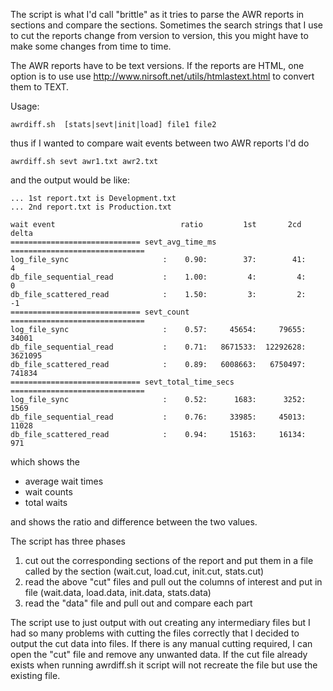 The script is what I'd call "brittle" as it tries to parse the AWR reports in sections and compare the sections. Sometimes the search strings that I use to cut the reports change from version to version, this you might have to make some changes from time to time.

The AWR reports have to be text versions. If the reports are HTML, one option is to use
use http://www.nirsoft.net/utils/htmlastext.html to convert them to TEXT.

Usage:

	awrdiff.sh  [stats|sevt|init|load] file1 file2

thus if I wanted to compare wait events between two AWR reports I'd do

	awrdiff.sh sevt awr1.txt awr2.txt

and the output would be like:

	... 1st report.txt is Development.txt
	... 2nd report.txt is Production.txt

	wait event                            ratio         1st       2cd      delta 
	============================= sevt_avg_time_ms ==============================
	log_file_sync                     :    0.90:        37:        41:         4
	db_file_sequential_read           :    1.00:         4:         4:         0
	db_file_scattered_read            :    1.50:         3:         2:        -1
	============================= sevt_count ==============================
	log_file_sync                     :    0.57:     45654:     79655:     34001
	db_file_sequential_read           :    0.71:   8671533:  12292628:   3621095
	db_file_scattered_read            :    0.89:   6008663:   6750497:    741834
	============================= sevt_total_time_secs ==============================
	log_file_sync                     :    0.52:      1683:      3252:      1569
	db_file_sequential_read           :    0.76:     33985:     45013:     11028
	db_file_scattered_read            :    0.94:     15163:     16134:       971

which shows the

* average wait times
* wait counts
* total waits

and shows the ratio and difference between the two values.

The script has three phases

1.  cut out the corresponding sections of the report and put them in a file called by the section (wait.cut, load.cut, init.cut, stats.cut)
2.  read the above "cut" files and pull out the columns of interest and put in file (wait.data, load.data, init.data, stats.data)
3. read the "data" file and pull out and compare each part


The script use to just output with out creating any intermediary files but I had so many problems with cutting the files correctly that I decided to output the cut data into files. If there is any manual cutting required, I can open the "cut" file and remove any unwanted data. If the cut file already exists when running awrdiff.sh it script will not recreate the file but use the existing file.

